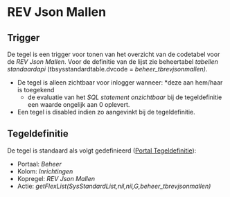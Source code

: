 # REV Json Mallen

## Trigger

De tegel is een trigger voor tonen van het overzicht van de codetabel voor de *REV Json Mallen*. Voor de definitie van de lijst zie beheertabel *tabellen standaardapi* (tbsysstandardtable.dvcode = *beheer_tbrevjsonmallen)*.

- De tegel is alleen zichtbaar voor inlogger wanneer:
    *deze aan hem/haar is toegekend
  - de evaluatie van het *SQL statement onzichtbaar* bij de tegeldefinitie een waarde ongelijk aan 0 oplevert.
- Een tegel is disabled indien zo aangevinkt bij de tegeldefinitie.

## Tegeldefinitie

De tegel is standaard als volgt gedefinieerd ([Portal Tegeldefinitie](../../../../instellen_inrichten/portaldefinitie/portal_tegel.md)):

- Portaal: *Beheer*
- Kolom: *Inrichtingen*
- Kopregel: *REV Json Mallen*
- Actie: *getFlexList(SysStandardList,nil,nil,G,beheer_tbrevjsonmallen)*

